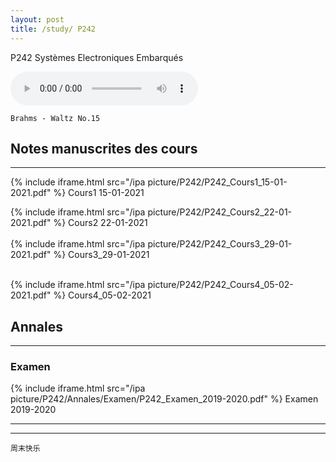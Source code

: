 ```yaml
---
layout: post
title: /study/ P242
---
```


P242 Systèmes Electroniques Embarqués

<audio loop="loop" controls="controls">
  <source src="https://raw.githubusercontent.com/startadaywithasmile/startadaywithasmile.github.io/master/ipa%20picture/5/%E5%91%A8%E5%8D%8E%E5%81%A5%2C%E6%9D%8E%E5%BA%A6%20-%20%E9%9A%BE%E4%BB%A5%E6%8A%97%E6%8B%92.mp3" type="audio/mp3" />
</audio>

`Brahms - Waltz No.15`

## Notes manuscrites des cours ##
----

{% include iframe.html src="/ipa picture/P242/P242_Cours1_15-01-2021.pdf" %}
Cours1 15-01-2021
<br />

{% include iframe.html src="/ipa picture/P242/P242_Cours2_22-01-2021.pdf" %}
Cours2 22-01-2021
<br />
<br />
{% include iframe.html src="/ipa picture/P242/P242_Cours3_29-01-2021.pdf" %}
Cours3_29-01-2021

<br />
{% include iframe.html src="/ipa picture/P242/P242_Cours4_05-02-2021.pdf" %}
Cours4_05-02-2021


## Annales ##
----

### Examen ###

{% include iframe.html src="/ipa picture/P242/Annales/Examen/P242_Examen_2019-2020.pdf" %}
Examen 2019-2020 

----
****

`周末快乐`
